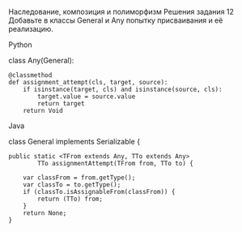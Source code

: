 Наследование, композиция и полиморфизм
Решения задания 12
Добавьте в классы General и Any попытку присваивания и её реализацию.

Python

class Any(General):

    @classmethod
    def assignment_attempt(cls, target, source):
        if isinstance(target, cls) and isinstance(source, cls):
            target.value = source.value
            return target
        return Void
Java

class General implements Serializable {

    public static <TFrom extends Any, TTo extends Any>
            TTo assignmentAttempt(TFrom from, TTo to) {

        var classFrom = from.getType();
        var classTo = to.getType();
        if (classTo.isAssignableFrom(classFrom)) {
            return (TTo) from;
        }
        return None;
    }
